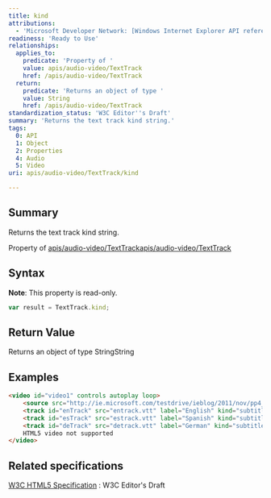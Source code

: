 ```yaml
---
title: kind
attributions:
  - 'Microsoft Developer Network: [Windows Internet Explorer API reference Article](http://msdn.microsoft.com/en-us/library/ie/hh828809%28v=vs.85%29.aspx)'
readiness: 'Ready to Use'
relationships:
  applies_to:
    predicate: 'Property of '
    value: apis/audio-video/TextTrack
    href: /apis/audio-video/TextTrack
  return:
    predicate: 'Returns an object of type '
    value: String
    href: /apis/audio-video/TextTrack
standardization_status: 'W3C Editor''s Draft'
summary: 'Returns the text track kind string.'
tags:
  0: API
  1: Object
  2: Properties
  4: Audio
  5: Video
uri: apis/audio-video/TextTrack/kind

---
```

## Summary

Returns the text track kind string.

Property of [apis/audio-video/TextTrack](/apis/audio-video/TextTrack)[apis/audio-video/TextTrack](/apis/audio-video/TextTrack)

## Syntax

**Note**: This property is read-only.

``` js
var result = TextTrack.kind;
```

## Return Value

Returns an object of type StringString

## Examples

``` html
<video id="video1" controls autoplay loop>
    <source src="http://ie.microsoft.com/testdrive/ieblog/2011/nov/pp4_blog_demo.mp4" type="video/mp4">
    <track id="enTrack" src="entrack.vtt" label="English" kind="subtitles" srclang="en" default>
    <track id="esTrack" src="estrack.vtt" label="Spanish" kind="subtitles" srclang="es">
    <track id="deTrack" src="detrack.vtt" label="German" kind="subtitles" srclang="de">
    HTML5 video not supported
</video>
```

## Related specifications

[W3C HTML5 Specification](http://dev.w3.org/html5/spec/single-page.html)
:   W3C Editor's Draft
